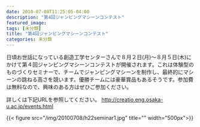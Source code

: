 ```yaml
---
date: 2010-07-08T11:25:05-04:00
description: "第4回ジャンピングマシーンコンテスト"
featured_image: 
tags: [未分類]
title: "第4回ジャンピングマシーンコンテスト"
categories: 未分類
---
```


日頃お世話になっている創造工学センターさんで８月２日(月)〜８月５日(木)にかけて第４回ジャンピングマシーンコンテストが開催されます。これは体験型のものづくりセミナーで、チームでジャンピングマシーンを制作し、最終的にマシーンの跳ねる高さを競います。優勝チームには豪華賞品もあるそうです。参加費は無料なので、興味のある方はぜひご参加ください。

詳しくは下記URLを参照してください。
http://creatio.eng.osaka-u.ac.jp/events.html

{{< figure src="/img/20100708/h22seminar1.jpg" title="" width="500px">}}

